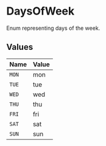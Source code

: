 # DaysOfWeek

Enum representing days of the week.


## Values

| Name  | Value |
| ----- | ----- |
| `MON` | mon   |
| `TUE` | tue   |
| `WED` | wed   |
| `THU` | thu   |
| `FRI` | fri   |
| `SAT` | sat   |
| `SUN` | sun   |